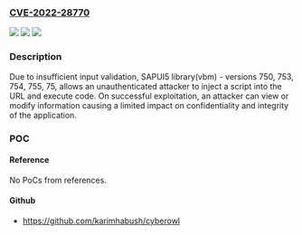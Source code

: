 ### [CVE-2022-28770](https://cve.mitre.org/cgi-bin/cvename.cgi?name=CVE-2022-28770)
![](https://img.shields.io/static/v1?label=Product&message=SAPUI5%20(vbm%20library)&color=blue)
![](https://img.shields.io/static/v1?label=Version&message=n%2Fa&color=blue)
![](https://img.shields.io/static/v1?label=Vulnerability&message=CWE-79&color=brighgreen)

### Description

Due to insufficient input validation, SAPUI5 library(vbm) - versions 750, 753, 754, 755, 75, allows an unauthenticated attacker to inject a script into the URL and execute code. On successful exploitation, an attacker can view or modify information causing a limited impact on confidentiality and integrity of the application.

### POC

#### Reference
No PoCs from references.

#### Github
- https://github.com/karimhabush/cyberowl

